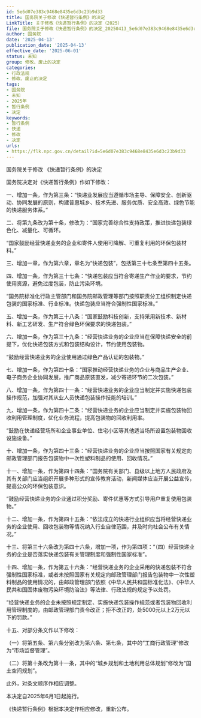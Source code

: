 ```yaml
---
id: 5e6d07e383c9468e8435e6d3c23b9d33
title: 国务院关于修改《快递暂行条例》的决定
LinkTitle: 关于修改《快递暂行条例》的决定（2025）
file: 国务院关于修改《快递暂行条例》的决定_20250413_5e6d07e383c9468e8435e6d3c23b9d33.docx
author: 国务院
date: '2025-04-13'
publication_date: '2025-04-13'
effective_date: '2025-06-01'
status: 未知
group: 修改、废止的决定
categories:
- 行政法规
- 修改、废止的决定
tags:
- 国务院
- 未知
- 2025年
- 暂行条例
- 决定
keywords:
- 暂行条例
- 快递
- 修改
- 决定
urls:
- https://flk.npc.gov.cn/detail?id=5e6d07e383c9468e8435e6d3c23b9d33
---
```


国务院关于修改
《快递暂行条例》的决定

国务院决定对《快递暂行条例》作如下修改：

一、增加一条，作为第三条：“快递业发展应当遵循市场主导、保障安全、创新驱动、协同发展的原则，构建普惠城乡、技术先进、服务优质、安全高效、绿色节能的快递服务体系。”

二、将第九条改为第十条，修改为：“国家完善综合性支持政策，推进快递包装绿色化、减量化、可循环。

“国家鼓励经营快递业务的企业和寄件人使用可降解、可重复利用的环保包装材料。”

三、增加一章，作为第六章，章名为“快递包装”，包括第三十七条至第四十五条。

四、增加一条，作为第三十七条：“快递包装应当符合寄递生产作业的要求，节约使用资源，避免过度包装，防止污染环境。

“国务院标准化行政主管部门和国务院邮政管理等部门按照职责分工组织制定快递包装的国家标准、行业标准。快递包装应当符合强制性国家标准。”

五、增加一条，作为第三十八条：“国家鼓励科技创新，支持采用新技术、新材料、新工艺研发、生产符合绿色环保要求的快递包装。”

六、增加一条，作为第三十九条：“经营快递业务的企业应当在保障快递安全的前提下，优化快递包装方式和包装结构设计，节约使用包装物。

“鼓励经营快递业务的企业使用通过绿色产品认证的包装物。”

七、增加一条，作为第四十条：“国家推动经营快递业务的企业与商品生产企业、电子商务企业协同发展，推广商品原装直发，减少寄递环节的二次包装。”

八、增加一条，作为第四十一条：“经营快递业务的企业应当制定并实施快递包装操作规范，加强对其从业人员快递包装操作技能的培训。”

九、增加一条，作为第四十二条：“经营快递业务的企业应当制定并实施包装物回收利用管理制度，优化业务流程，提高包装物的回收利用率。

“鼓励在快递经营场所和企业事业单位、住宅小区等其他适当场所设置包装物回收设施设备。”

十、增加一条，作为第四十三条：“经营快递业务的企业应当按照国家有关规定向邮政管理部门报告包装物中一次性塑料制品的使用、回收情况。”

十一、增加一条，作为第四十四条：“国务院有关部门、县级以上地方人民政府及其有关部门应当组织开展多种形式的宣传教育活动，新闻媒体应当开展公益宣传，提高公众的环保包装意识。

“鼓励经营快递业务的企业通过积分奖励、寄件优惠等方式引导用户重复使用包装物。”

十二、增加一条，作为第四十五条：“依法成立的快递行业组织应当将经营快递业务的企业使用、回收包装物等情况纳入行业自律范围，并及时向社会公布有关情况。”

十三、将第三十六条改为第四十六条，增加一项，作为第四项：“（四）经营快递业务的企业是否落实快递包装有关管理制度和强制性国家标准”。

十四、增加一条，作为第五十六条：“经营快递业务的企业采用的快递包装不符合强制性国家标准，或者未按照国家有关规定向邮政管理部门报告包装物中一次性塑料制品的使用情况的，由邮政管理部门依照《中华人民共和国标准化法》、《中华人民共和国固体废物污染环境防治法》等法律、行政法规的规定予以处罚。

“经营快递业务的企业未按照规定制定、实施快递包装操作规范或者包装物回收利用管理制度的，由邮政管理部门责令改正；拒不改正的，处5000元以上2万元以下的罚款。”

十五、对部分条文作以下修改：

（一）将第五条、第六条分别改为第六条、第七条，其中的“工商行政管理”修改为“市场监督管理”。

（二）将第十条改为第十一条，其中的“城乡规划和土地利用总体规划”修改为“国土空间规划”。

此外，对条文顺序作相应调整。

本决定自2025年6月1日起施行。

《快递暂行条例》根据本决定作相应修改，重新公布。
